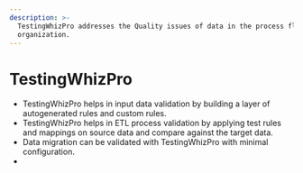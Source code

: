 ```yaml
---
description: >-
  TestingWhizPro addresses the Quality issues of data in the process flow of any
  organization.
---
```


# TestingWhizPro

* TestingWhizPro helps in input data validation by building a layer of autogenerated rules and custom rules.
* TestingWhizPro helps in ETL process validation by applying test rules and mappings on source data and compare against the target data.
* Data migration can be validated with TestingWhizPro with minimal configuration.
* 




